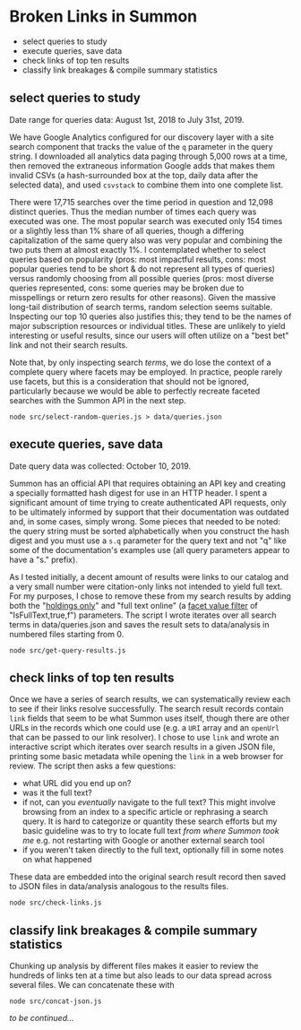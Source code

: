 # Broken Links in Summon

- select queries to study
- execute queries, save data
- check links of top ten results
- classify link breakages & compile summary statistics

## select queries to study

Date range for queries data: August 1st, 2018 to July 31st, 2019.

We have Google Analytics configured for our discovery layer with a site search component that tracks the value of the `q` parameter in the query string. I downloaded all analytics data paging through 5,000 rows at a time, then removed the extraneous information Google adds that makes them invalid CSVs (a hash-surrounded box at the top, daily data after the selected data), and used `csvstack` to combine them into one complete list.

There were 17,715 searches over the time period in question and 12,098 distinct queries. Thus the median number of times each query was executed was one. The most popular search was executed only 154 times or a slightly less than 1% share of all queries, though a differing capitalization of the same query also was very popular and combining the two puts them at almost exactly 1%. I contemplated whether to select queries based on popularity (pros: most impactful results, cons: most popular queries tend to be short & do not represent all types of queries) versus randomly choosing from all possible queries (pros: most diverse queries represented, cons: some queries may be broken due to misspellings or return zero results for other reasons). Given the massive long-tail distribution of search terms, random selection seems suitable. Inspecting our top 10 queries also justifies this; they tend to be the names of major subscription resources or individual titles. These are unlikely to yield interesting or useful results, since our users will often utilize on a "best bet" link and not their search results.

Note that, by only inspecting search _terms_, we do lose the context of a complete query where facets may be employed. In practice, people rarely use facets, but this is a consideration that should not be ignored, particularly because we would be able to perfectly recreate faceted searches with the Summon API in the next step.

`node src/select-random-queries.js > data/queries.json`

## execute queries, save data

Date query data was collected: October 10, 2019.

Summon has an official API that requires obtaining an API key and creating a specially formatted hash digest for use in an HTTP header. I spent a significant amount of time trying to create authenticated API requests, only to be ultimately informed by support that their documentation was outdated and, in some cases, simply wrong. Some pieces that needed to be noted: the query string must be sorted alphabetically when you construct the hash digest and you must use a `s.q` parameter for the query text and not "q" like some of the documentation's examples use (all query parameters appear to have a "s." prefix).

As I tested initially, a decent amount of results were links to our catalog and a very small number were citation-only links not intended to yield full text. For my purposes, I chose to remove these from my search results by adding both the "[holdings only](https://developers.exlibrisgroup.com/summon/apis/SearchAPI/Query/Parameters/HoldingsOnly/)" and "full text online" (a [facet value filter](https://developers.exlibrisgroup.com/summon/apis/SearchAPI/Query/Parameters/FacetValueFilter/) of "IsFullText,true,f") parameters. The script I wrote iterates over all search terms in data/queries.json and saves the result sets to data/analysis in numbered files starting from 0.

`node src/get-query-results.js`

## check links of top ten results

Once we have a series of search results, we can systematically review each to see if their links resolve successfully. The search result records contain `link` fields that seem to be what Summon uses itself, though there are other URLs in the records which one could use (e.g. a `URI` array and an `openUrl` that can be passed to our link resolver). I chose to use `link` and wrote an interactive script which iterates over search results in a given JSON file, printing some basic metadata while opening the `link` in a web browser for review. The script then asks a few questions:

- what URL did you end up on?
- was it the full text?
- if not, can you _eventually_ navigate to the full text? This might involve browsing from an index to a specific article or rephrasing a search query. It is hard to categorize or quantity these search efforts but my basic guideline was to try to locate full text _from where Summon took me_ e.g. not restarting with Google or another external search tool
- if you weren't taken directly to the full text, optionally fill in some notes on what happened

These data are embedded into the original search result record then saved to JSON files in data/analysis analogous to the results files.

`node src/check-links.js`

## classify link breakages & compile summary statistics

Chunking up analysis by different files makes it easier to review the hundreds of links ten at a time but also leads to our data spread across several files. We can concatenate these with

`node src/concat-json.js`

_to be continued..._
